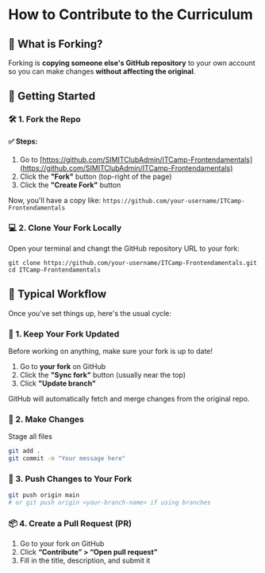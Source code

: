 # How to Contribute to the Curriculum

## 🔱 What is Forking?

Forking is **copying someone else's GitHub repository** to your own account so you can make changes **without affecting the original**.

## 🚀 Getting Started

### 🛠️ 1. Fork the Repo

#### ✅ Steps:

1. Go to [https://github.com/SIMITClubAdmin/ITCamp-Frontendamentals](https://github.com/SIMITClubAdmin/ITCamp-Frontendamentals)
2. Click the **"Fork"** button (top-right of the page)
3. Click the **"Create Fork"** button

Now, you'll have a copy like:
`https://github.com/your-username/ITCamp-Frontendamentals`

### 💻 2. Clone Your Fork Locally

Open your terminal and changt the GitHub repository URL to your fork:

```
git clone https://github.com/your-username/ITCamp-Frontendamentals.git
cd ITCamp-Frontendamentals
```

## 🔂 Typical Workflow

Once you've set things up, here's the usual cycle:

### 🔄 1. Keep Your Fork Updated

Before working on anything, make sure your fork is up to date!

1. Go to **your fork** on GitHub
2. Click the **"Sync fork"** button (usually near the top)
3. Click **"Update branch"**

GitHub will automatically fetch and merge changes from the original repo.

### 📝 2. Make Changes

Stage all files

```bash
git add .
git commit -m "Your message here"
```

### 🚀 3. Push Changes to Your Fork

```bash
git push origin main
# or git push origin <your-branch-name> if using branches
```

### 📦 4. Create a Pull Request (PR)

1. Go to your fork on GitHub
2. Click **“Contribute” > “Open pull request”**
3. Fill in the title, description, and submit it